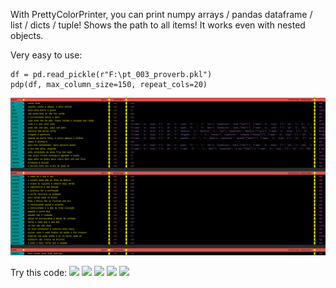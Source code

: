 With PrettyColorPrinter, you can print numpy arrays / pandas dataframe / list / dicts / tuple! Shows the path to all items! It works even with nested objects.

Very easy to use:

    df = pd.read_pickle(r"F:\pt_003_proverb.pkl")
    pdp(df, max_column_size=150, repeat_cols=20)
    
    
<img src="screenshot.png"/>

Try this code:
<img src="a1"/>
<img src="a2"/>
<img src="a3"/>
<img src="a4"/>
<img src="a5"/>
